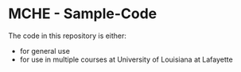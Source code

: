 MCHE - Sample-Code
==================

The code in this repository is either:
 * for general use 
 * for use in multiple courses at University of Louisiana at Lafayette
